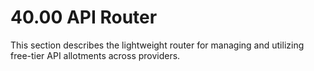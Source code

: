 # 40.00 API Router

This section describes the lightweight router for managing and utilizing free-tier API allotments across providers.
